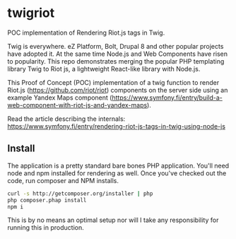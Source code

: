 # twigriot
POC implementation of Rendering Riot.js tags in Twig.

Twig is everywhere. eZ Platform, Bolt, Drupal 8 and other popular projects have adopted it. At the same time Node.js and Web Components have risen to popularity. This repo demonstrates merging the popular PHP templating library Twig to Riot js, a lightweight React-like library with Node.js.

This Proof of Concept (POC) implementation of a twig function to render Riot.js (https://github.com/riot/riot) components on the server side using an example Yandex Maps component (https://www.symfony.fi/entry/build-a-web-component-with-riot-js-and-yandex-maps).

Read the article describing the internals: https://www.symfony.fi/entry/rendering-riot-js-tags-in-twig-using-node-js

## Install

The application is a pretty standard bare bones PHP application. You'll need node and npm installed for rendering as well. Once you've checked out the code, run composer and NPM installs.

```bash
curl -s http://getcomposer.org/installer | php
php composer.phap install
npm i
```

This is by no means an optimal setup nor will I take any responsibility for running this in production.
